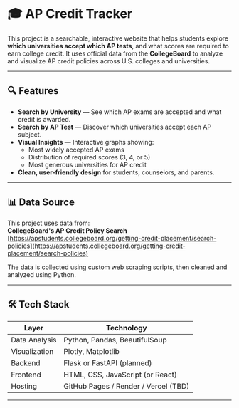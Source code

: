 # 🎓 AP Credit Tracker

This project is a searchable, interactive website that helps students explore **which universities accept which AP tests**, and what scores are required to earn college credit. It uses official data from the **CollegeBoard** to analyze and visualize AP credit policies across U.S. colleges and universities.

---

## 🔍 Features

- **Search by University** — See which AP exams are accepted and what credit is awarded.  
- **Search by AP Test** — Discover which universities accept each AP subject.  
- **Visual Insights** — Interactive graphs showing:  
  - Most widely accepted AP exams  
  - Distribution of required scores (3, 4, or 5)  
  - Most generous universities for AP credit  
- **Clean, user-friendly design** for students, counselors, and parents.

---

## 📊 Data Source

This project uses data from:  
**CollegeBoard's AP Credit Policy Search**  
[https://apstudents.collegeboard.org/getting-credit-placement/search-policies](https://apstudents.collegeboard.org/getting-credit-placement/search-policies)

The data is collected using custom web scraping scripts, then cleaned and analyzed using Python.

---

## 🛠 Tech Stack

| Layer         | Technology              |
|---------------|--------------------------|
| Data Analysis | Python, Pandas, BeautifulSoup |
| Visualization | Plotly, Matplotlib       |
| Backend       | Flask or FastAPI (planned) |
| Frontend      | HTML, CSS, JavaScript (or React) |
| Hosting       | GitHub Pages / Render / Vercel (TBD) |

---

